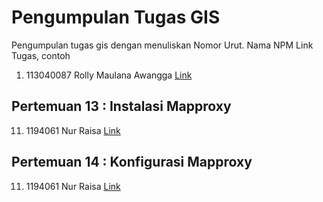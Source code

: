# Pengumpulan Tugas GIS
Pengumpulan tugas gis dengan menuliskan
Nomor Urut. Nama NPM Link Tugas, contoh
1. 113040087 Rolly Maulana Awangga [Link](https://kampus.awangga.net/)

## Pertemuan 13 : Instalasi Mapproxy








11. 1194061 Nur Raisa [Link](https://youtu.be/KUt8fxOuTKw)

## Pertemuan 14 : Konfigurasi Mapproxy








11. 1194061 Nur Raisa [Link](https://youtu.be/w7eNc5ma7JA)
